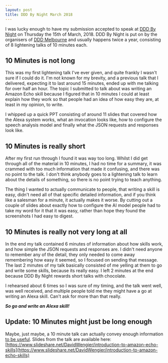 ```yaml
---
layout: post
title: DDD By Night March 2018
---
```


I was lucky enough to have my submission accepted to speak at [DDD By Night](https://www.meetup.com/DDD-Melbourne-By-Night/events/247272367/) on Thursday the 15th of March, 2018. DDD By Night is put on by the organisers of [DDD Melbourne](https://www.dddmelbourne.com) and usually happens twice a year, consisting of 8 lightening talks of 10 minutes each.

## 10 Minutes is not long

This was my first lightening talk I've ever given, and quite frankly I wasn't sure if I could do it. I'm not known for my brevity, and a previous talk that I delivered, expecting it to last around 15 minutes, ended up with me talking for over half an hour. The topic I submitted to talk about was writing an Amazon Echo skill because I figured that in 10 minutes I could at least explain how they work so that people had an idea of how easy they are, at least in my opinion, to write.

I whipped up a quick PPT consisting of around 11 slides that covered how the Alexa system works, what an invocation looks like, how to configure the speech analysis model and finally what the JSON requests and responses look like.

## 10 Minutes is really short

After my first run through I found it was way too long. Whilst I did get through all of the material in 10 minutes, I had no time for a summary, it was crammed with too much information that made it confusing, and there was no point to the talk. I don't think anybody goes to a lightening talk to learn about the details of something, so there is no point trying to teach anything.

The thing I wanted to actually communicate to people, that writing a skill is easy, didn't need all of that specific detailed information, and if you think like a salesman for a minute, it actually makes it worse. By cutting out a couple of slides about exactly how to configure the AI model people had to take my word for it that it was easy, rather than hope they found the screenshots I had easy to digest.

## 10 Minutes is really not very long at all

In the end my talk contained 6 minutes of information about how skills work, and how simple the JSON requests and responses are. I didn't need anyone to remember any of the detail, they only needed to come away remembering how easy it seemed, so I focused on sending that message. The last 2 minutes of my talk basically consisted of me yelling at them to go and write some skills, because its really easy. I left 2 minutes at the end because DDD By Night rewards short talks with chocolate.

I rehearsed about 6 times so I was sure of my timing, and the talk went well, was well received, and multiple people told me they might have a go at writing an Alexa skill. Can't ask for more than that really.

***So go and write an Alexa skill!***

## Update: 10 Minutes might just be long enough

Maybe, just maybe, a 10 minute talk can actually convey enough information [to be useful](https://twitter.com/centur/status/976368531309699072). Slides from the talk are available here: [https://www.slideshare.net/DavidWengier/introduction-to-amazon-echo-skills](https://www.slideshare.net/DavidWengier/introduction-to-amazon-echo-skills)